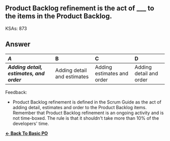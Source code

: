 ## Product Backlog refinement is the act of ___ to the items in the Product Backlog.

KSAs: 873

## Answer
| ***A*** | B | C | D |
| :--- | :--- | :--- | :--- |
| ***Adding detail, estimates, and order*** | Adding detail and estimates | Adding estimates and order | Adding detail and order |


Feedback:

- Product Backlog refinement is defined in the Scrum Guide as the act of adding detail, estimates and order to the Product Backlog items. Remember that Product Backlog refinement is an ongoing activity and is not time-boxed. The rule is that it shouldn't take more than 10% of the developers' time.

[**<- Back To Basic PO**](../../../Basic_PO.md)

